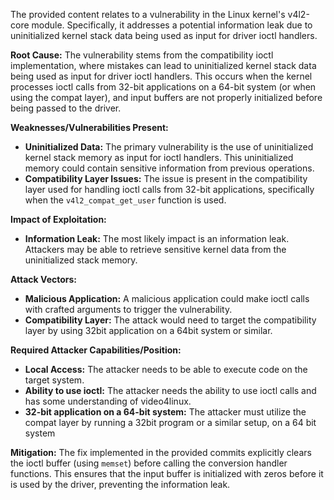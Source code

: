 The provided content relates to a vulnerability in the Linux kernel's v4l2-core module. Specifically, it addresses a potential information leak due to uninitialized kernel stack data being used as input for driver ioctl handlers.

**Root Cause:**
The vulnerability stems from the compatibility ioctl implementation, where mistakes can lead to uninitialized kernel stack data being used as input for driver ioctl handlers. This occurs when the kernel processes ioctl calls from 32-bit applications on a 64-bit system (or when using the compat layer), and input buffers are not properly initialized before being passed to the driver.

**Weaknesses/Vulnerabilities Present:**
- **Uninitialized Data:** The primary vulnerability is the use of uninitialized kernel stack memory as input for ioctl handlers. This uninitialized memory could contain sensitive information from previous operations.
- **Compatibility Layer Issues:** The issue is present in the compatibility layer used for handling ioctl calls from 32-bit applications, specifically when the `v4l2_compat_get_user` function is used.

**Impact of Exploitation:**
- **Information Leak:** The most likely impact is an information leak. Attackers may be able to retrieve sensitive kernel data from the uninitialized stack memory.

**Attack Vectors:**
- **Malicious Application:** A malicious application could make ioctl calls with crafted arguments to trigger the vulnerability.
- **Compatibility Layer:** The attack would need to target the compatibility layer by using 32bit application on a 64bit system or similar.

**Required Attacker Capabilities/Position:**
- **Local Access:** The attacker needs to be able to execute code on the target system.
- **Ability to use ioctl:** The attacker needs the ability to use ioctl calls and has some understanding of video4linux.
- **32-bit application on a 64-bit system:** The attacker must utilize the compat layer by running a 32bit program or a similar setup, on a 64 bit system

**Mitigation:**
The fix implemented in the provided commits explicitly clears the ioctl buffer (using `memset`) before calling the conversion handler functions. This ensures that the input buffer is initialized with zeros before it is used by the driver, preventing the information leak.